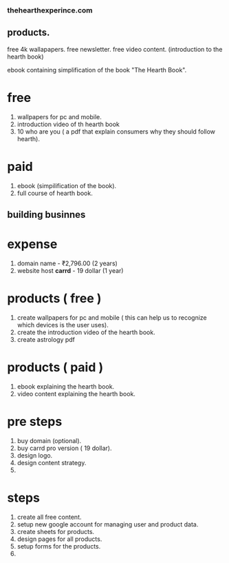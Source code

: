 ### thehearthexperince.com

## products. 


free 4k wallapapers.
free newsletter.
free video content. (introduction to the hearth book)

ebook containing simplification of the book "The Hearth Book".

# free
1.  wallpapers for pc and mobile.
2.  introduction video of th hearth book
3.  10 who are you ( a pdf that explain consumers why they should follow hearth).

# paid 
1. ebook (simpilification of the book).
2. full course of hearth book.


## building businnes
# expense
1. domain name - ₹2,796.00 (2 years)
2. website host **carrd** - 19 dollar (1 year)
   
# products ( free )
1. create wallpapers for pc and mobile ( this can help us to recognize which devices is the user uses).
2. create the introduction video of the hearth book.
3. create astrology pdf

# products ( paid )
1. ebook explaining the hearth book.
2. video content explaining the hearth book.

# pre steps
1. buy domain (optional).
2. buy carrd pro version ( 19 dollar).
3. design logo.
4. design content strategy.
5. 
# steps
1. create all free content.
2. setup new google account for managing user and product data.
3. create sheets for products.
4. design pages for all products.
5. setup forms for the products.
6. 
